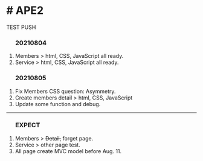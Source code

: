 <h1># APE2</h1>

TEST PUSH

<ol>
  <h3>20210804</h3>
  <li>Members > html, CSS, JavaScript all ready.</li>
  <li>Service > html, CSS, JavaScript all ready.</li>
</ol>
<ol>
 <h3>20210805</h3>
  <li>Fix Members CSS question: Asymmetry.</li>
  <li>Create members detail > html, CSS, JavaScript</li>
  <li>Update some function and debug.</li>
</ol>
<hr>
<ol>
  <h3>EXPECT</h3>
  <li>Members > <del>Detail,</del> forget page.</li>
  <li>Service > other page test.</li>
  <li>All page create MVC model before Aug. 11.</li>
</ol>

